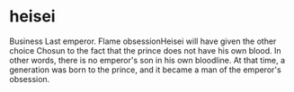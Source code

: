 # heisei
Business
Last emperor. Flame obsessionHeisei will have given the other choice Chosun to the fact that the prince does not have his own blood. In other words, there is no emperor's son in his own bloodline. At that time, a generation was born to the prince, and it became a man of the emperor's obsession.
